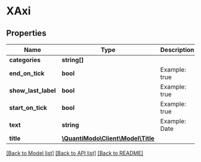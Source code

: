 # XAxi

## Properties
Name | Type | Description | Notes
------------ | ------------- | ------------- | -------------
**categories** | **string[]** |  | 
**end_on_tick** | **bool** | Example: true | 
**show_last_label** | **bool** | Example: true | 
**start_on_tick** | **bool** | Example: true | 
**text** | **string** | Example: Date | 
**title** | [**\QuantiModo\Client\Model\Title**](Title.md) |  | 

[[Back to Model list]](../README.md#documentation-for-models) [[Back to API list]](../README.md#documentation-for-api-endpoints) [[Back to README]](../README.md)


